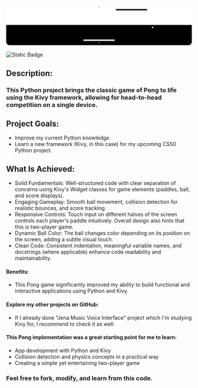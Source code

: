 <div align="center">

![banner](https://github.com/0Pavlov/Python-Kivy-Pong-Game/blob/master/sources/assets/banner.png)

</div>
<div align="left">
  
![Static Badge](https://img.shields.io/badge/DOWNLOAD-APK%20v0.1.2-white?style=for-the-badge&logo=android&logoColor=white&logoSize=auto&labelColor=black&link=https%3A%2F%2Fgithub.com%2F0Pavlov%2FPython-Kivy-Pong-Game%2Freleases%2Fdownload%2Fv0.1.2%2FPongGame-v0.1.2.apk)

</div>


## Description:

### This Python project brings the classic game of Pong to life using the Kivy framework, allowing for head-to-head competition on a single device. 

## Project Goals:

  - Improve my current Python knowledge.
  - Learn a new framework (Kivy, in this case) for my upcoming CS50 Python project.

## What Is Achieved:

  - Solid Fundamentals: Well-structured code with clear separation of concerns using Kivy's Widget classes for game elements (paddles, ball, and score displays).
  - Engaging Gameplay: Smooth ball movement, collision detection for realistic bounces, and score tracking.
  - Responsive Controls: Touch input on different halves of the screen controls each player's paddle intuitively. Overall design also hints that this is two-player game.
  - Dynamic Ball Color: The ball changes color depending on its position on the screen, adding a subtle visual touch.
  - Clean Code: Consistent indentation, meaningful variable names, and docstrings (where applicable) enhance code readability and maintainability.

#### Benefits:

  - This Pong game significantly improved my ability to build functional and interactive applications using Python and Kivy. 

#### Explore my other projects on GitHub:

  - If I already done "Jena Music Voice Interface" project which I'm studying Kivy for, I recommend to check it as well.


#### This Pong implementation was a great starting point for me to learn:

  - App development with Python and Kivy
  - Collision detection and physics concepts in a practical way
  - Creating a simple yet entertaining two-player game

### Feel free to fork, modify, and learn from this code.
